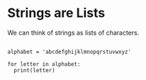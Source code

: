 ---
---

# Strings are Lists

We can think of strings as lists of characters.

~~~

alphabet = 'abcdefghijklmnopqrstuvwxyz'

for letter in alphabet:
  print(letter)

~~~
